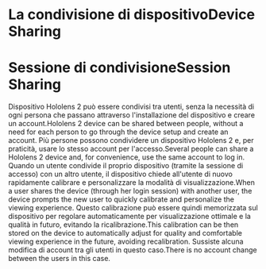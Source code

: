 # <a name="device-sharing"></a><span data-ttu-id="9f9fe-101">La condivisione di dispositivo</span><span class="sxs-lookup"><span data-stu-id="9f9fe-101">Device Sharing</span></span>


# <a name="session-sharing"></a><span data-ttu-id="9f9fe-102">Sessione di condivisione</span><span class="sxs-lookup"><span data-stu-id="9f9fe-102">Session Sharing</span></span>

<span data-ttu-id="9f9fe-103">Dispositivo Hololens 2 può essere condivisi tra utenti, senza la necessità di ogni persona che passano attraverso l'installazione del dispositivo e creare un account.</span><span class="sxs-lookup"><span data-stu-id="9f9fe-103">Hololens 2 device can be shared between people, without a need for each person to go through the device setup and create an account.</span></span> <span data-ttu-id="9f9fe-104">Più persone possono condividere un dispositivo Hololens 2 e, per praticità, usare lo stesso account per l'accesso.</span><span class="sxs-lookup"><span data-stu-id="9f9fe-104">Several people can share a Hololens 2 device and, for convenience, use the same account to log in.</span></span> <span data-ttu-id="9f9fe-105">Quando un utente condivide il proprio dispositivo (tramite la sessione di accesso) con un altro utente, il dispositivo chiede all'utente di nuovo rapidamente calibrare e personalizzare la modalità di visualizzazione.</span><span class="sxs-lookup"><span data-stu-id="9f9fe-105">When a user shares the device (through her login session) with another user, the device prompts the new user to quickly calibrate and personalize the viewing experience.</span></span> <span data-ttu-id="9f9fe-106">Questo calibrazione può essere quindi memorizzata sul dispositivo per regolare automaticamente per visualizzazione ottimale e la qualità in futuro, evitando la ricalibrazione.</span><span class="sxs-lookup"><span data-stu-id="9f9fe-106">This calibration can be then stored on the device to automatically adjust for quality and comfortable viewing experience in the future, avoiding recalibration.</span></span> <span data-ttu-id="9f9fe-107">Sussiste alcuna modifica di account tra gli utenti in questo caso.</span><span class="sxs-lookup"><span data-stu-id="9f9fe-107">There is no account change between the users in this case.</span></span> 
